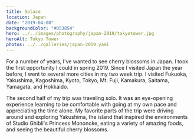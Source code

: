 ```yaml
---
title: Solace
location: Japan
date: "2019-04-08"
backgroundColor: "#053854"
hero: ../../images/photography/japan-2019/tokyotower.jpg
heroAlt: Tokyo Tower
photos: ../../galleries/japan-2019.yaml
---
```


For a number of years, I've wanted to see cherry blossoms in Japan. I took the first opportunity
I could in spring 2019. Since I visited Japan the year before, I went to several more cities in my
two week trip. I visited Fukuoka, Yakushima, Kagoshima, Kyoto, Tokyo, Mt. Fuji, Kamakura, Saitama,
Yamagata, and Hokkaido.

The second half of my trip was traveling solo. It was an eye-opening experience learning to be
comfortable with going at my own pace and appreciating the time alone. My favorite parts of the trip
were driving around and exploring Yakushima, the island that inspired the environments of Studio Ghibli's
Princess Mononoke, eating a variety of amazing foods, and seeing the beautiful cherry blossoms.
